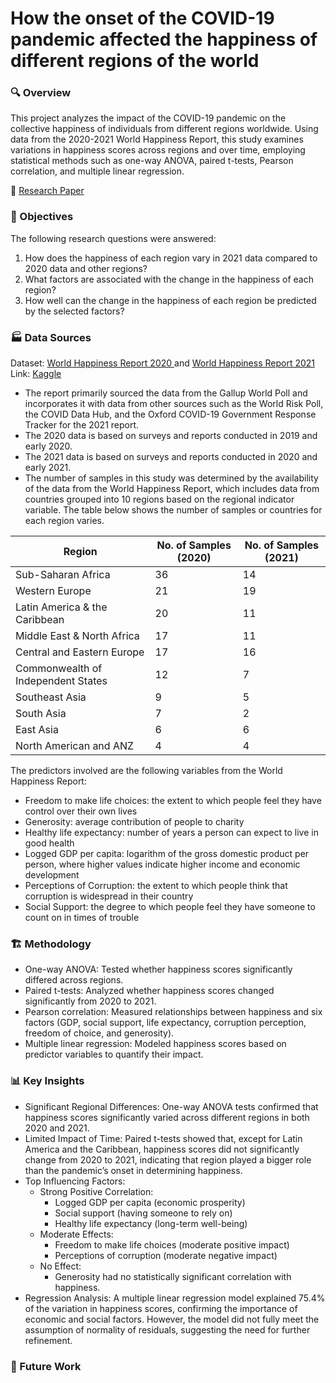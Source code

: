 # How the onset of the COVID-19 pandemic affected the happiness of different regions of the world

### 🔍 Overview

This project analyzes the impact of the COVID-19 pandemic on the collective happiness of individuals from different regions worldwide. Using data from the 2020-2021 World Happiness Report, this study examines variations in happiness scores across regions and over time, employing statistical methods such as one-way ANOVA, paired t-tests, Pearson correlation, and multiple linear regression.

🔗 [Research Paper](https://github.com/MaryNathalie/How-the-onset-of-the-COVID-19-pandemic-affected-the-happiness-of-different-regions-of-the-world/blob/main/documents/written_report.pdf)

### 🎯 Objectives

The following research questions were answered:
1. How does the happiness of each region vary in 2021 data compared to 2020 data and other regions?
2. What factors are associated with the change in the happiness of each region?
3. How well can the change in the happiness of each region be predicted by the selected factors?

### 🏭 Data Sources

Dataset: [World Happiness Report 2020 ](https://worldhappiness.report/ed/2020/)and [World Happiness Report 2021](https://worldhappiness.report/ed/2021/)
Link: [Kaggle](https://www.kaggle.com/datasets/ajaypalsinghlo/world-happiness-report-2021)
- The report primarily sourced the data from the Gallup World Poll and incorporates it with data from other sources such as the World Risk Poll, the COVID Data Hub, and the Oxford COVID-19 Government Response Tracker for the 2021 report.
- The 2020 data is based on surveys and reports conducted in 2019 and early 2020.
- The 2021 data is based on surveys and reports conducted in 2020 and early 2021.
- The number of samples in this study was determined by the availability of the data from the World Happiness Report, which includes data from countries grouped into 10 regions based on the regional indicator variable. The table below shows the number of samples or countries for each region varies.

<div align="center">

| Region                                 | No. of Samples (2020) | No. of Samples (2021) |
|----------------------------------------|----------------------|----------------------|
| Sub-Saharan Africa                     | 36                   | 14                   |
| Western Europe                         | 21                   | 19                   |
| Latin America & the Caribbean          | 20                   | 11                   |
| Middle East & North Africa             | 17                   | 11                   |
| Central and Eastern Europe             | 17                   | 16                   |
| Commonwealth of Independent States     | 12                   | 7                    |
| Southeast Asia                         | 9                    | 5                    |
| South Asia                             | 7                    | 2                    |
| East Asia                              | 6                    | 6                    |
| North American and ANZ                 | 4                    | 4                    |

</div>

The predictors involved are the following variables from the World Happiness Report:
- Freedom to make life choices: the extent to which people feel they have control over their own lives
- Generosity: average contribution of people to charity
- Healthy life expectancy: number of years a person can expect to live in good health
- Logged GDP per capita: logarithm of the gross domestic product per person, where higher values indicate higher income and economic development
- Perceptions of Corruption: the extent to which people think that corruption is widespread in their country
- Social Support: the degree to which people feel they have someone to count on in times of trouble

### 🏗 Methodology
- One-way ANOVA: Tested whether happiness scores significantly differed across regions.
- Paired t-tests: Analyzed whether happiness scores changed significantly from 2020 to 2021.
- Pearson correlation: Measured relationships between happiness and six factors (GDP, social support, life expectancy, corruption perception, freedom of choice, and generosity).
- Multiple linear regression: Modeled happiness scores based on predictor variables to quantify their impact.




### 📊 Key Insights
- Significant Regional Differences: One-way ANOVA tests confirmed that happiness scores significantly varied across different regions in both 2020 and 2021.
- Limited Impact of Time: Paired t-tests showed that, except for Latin America and the Caribbean, happiness scores did not significantly change from 2020 to 2021, indicating that region played a bigger role than the pandemic’s onset in determining happiness.
- Top Influencing Factors:
  - Strong Positive Correlation:
    - Logged GDP per capita (economic prosperity)
    - Social support (having someone to rely on)
    - Healthy life expectancy (long-term well-being)
  - Moderate Effects:
    - Freedom to make life choices (moderate positive impact)
    - Perceptions of corruption (moderate negative impact)
  - No Effect:
    - Generosity had no statistically significant correlation with happiness.
- Regression Analysis: A multiple linear regression model explained 75.4% of the variation in happiness scores, confirming the importance of economic and social factors. However, the model did not fully meet the assumption of normality of residuals, suggesting the need for further refinement.

### 📜 Future Work
